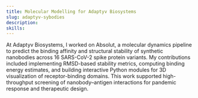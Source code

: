 ```yaml
---
title: Molecular Modelling for Adaptyv Biosystems
slug: adaptyv-sybodies
description: 
skills: 
---
```


At Adaptyv Biosystems, I worked on Absolut, a molecular dynamics pipeline to predict the binding affinity and structural stability of synthetic nanobodies across 16 SARS-CoV-2 spike protein variants. My contributions included implementing RMSD-based stability metrics, computing binding energy estimates, and building interactive Python modules for 3D visualization of receptor-binding domains. This work supported high-throughput screening of nanobody–antigen interactions for pandemic response and therapeutic design.